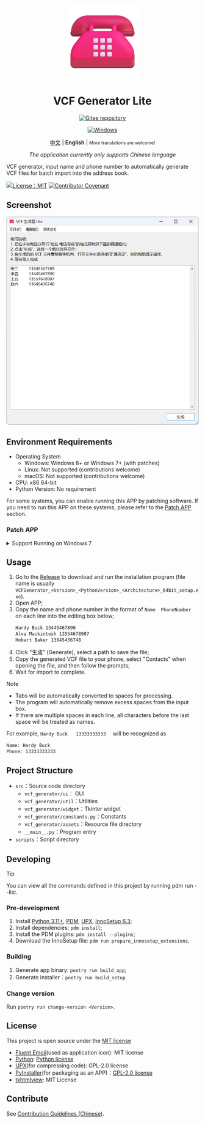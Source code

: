 <div align="center">
<img src="./docs/images/icon.png" width="192"/>

# VCF Generator Lite

[![Gitee repository](https://img.shields.io/badge/Gitee-repository-C71D23?logo=gitee)](https://gitee.com/HelloTool/VCFGeneratorLiteForTkinter)

[![Windows](https://img.shields.io/badge/Windows-exe-%232863C5?logo=windows)][ReleaseInGitee]

[中文](./README.zh.md) |
**English** |
<small>More translations are welcome!</small>

_The application currently only supports Chinese language_

</div>

VCF generator, input name and phone number to automatically generate VCF files for batch import into the address book.

[![License：MIT](https://img.shields.io/badge/license-MIT-green)](./LICENSE)
[![Contributor Covenant](https://img.shields.io/badge/Contributor%20Covenant-2.1-4baaaa.svg)](./CODE_OF_CONDUCT.md)

## Screenshot

<img src="./docs/images/screenshots/Snipaste_2025-01-13_06-08-40.png" width="600" alt="Snipaste_2025-01-13_06-08-40.png" />

## Environment Requirements

- Operating System
    - Windows: Windows 8+ or Windows 7+ (with patches)
    - Linux: Not supported (contributions welcome)
    - macOS: Not supported (contributions welcome)
- CPU: x86 64-bit
- Python Version: No requirement

For some systems, you can enable running this APP by patching software. If you need to run this APP on these systems, please refer to the [Patch APP](#patch-app) section.

### Patch APP

<details>
<summary>Support Running on Windows 7</summary>

1. Download `python313.dll` and `api-ms-win-core-path-l1-1-0.dll` compatible with Windows 7;
    - You can choose to download these two files from the [PythonWin7](https://github.com/adang1345/PythonWin7) repository.
2. Install the software, go to the `_internal` directory in the installation folder, and overwrite the above two DLLs.

</details>

## Usage

1. Go to the [Release][ReleaseInGitee] to download and run the installation program (file name is usually
   `VCFGenerator_<Version>_<PythonVersion>_<Architecture>_64bit_setup.exe`).
2. Open APP;
3. Copy the name and phone number in the format of `Name  PhoneNumber` on each line into the editing box below;
    ```text
    Hardy Buck 13445467890
    Alva Mackintosh 13554678907
    Hobart Baker 13645436748
    ```
4. Click "生成" (Generate), select a path to save the file;
5. Copy the generated VCF file to your phone, select "Contacts" when opening the file, and then follow the prompts;
6. Wait for import to complete.

> [!NOTE]
>
> - Tabs will be automatically converted to spaces for processing.
> - The program will automatically remove excess spaces from the input box.
> - If there are multiple spaces in each line, all characters before the last space will be treated as names.
>
> For example, ` Hardy Buck   13333333333   ` will be recognized as
> ```text
> Name: Hardy Buck
> Phone: 13333333333
> ```

## Project Structure

- `src`：Source code directory
    - `vcf_generator/ui`： GUI
    - `vcf_generator/util`：Utilities
    - `vcf_generator/widget`：Tkinter widget
    - `vcf_generator/constants.py`：Constants
    - `vcf_generator/assets`：Resource file directory
    - `__main__.py`：Program entry
- `scripts`：Script directory

## Developing

> [!TIP]
>
> You can view all the commands defined in this project by running pdm run --list.

### Pre-development

1. Install [Python 3.11+](https://www.python.org/), [PDM](https://pdm-project.org/zh-cn/latest/), [UPX](https://upx.github.io/), [InnoSetup 6.3](https://jrsoftware.org/isinfo.php);
2. Install dependencies: `pdm install`;
3. Install the PDM plugins: `pdm install --plugins`;
4. Download the InnoSetup file: `pdm run prepare_innosetup_extensions`.

### Building

1. Generate app binary: `poetry run build_app`;
2. Generate installer：`poetry run build_setup`.

### Change version

Run `poetry run change-version <Version>`.

## License

This project is open source under the [MIT license](./LICENSE)

- [Fluent Emoji](https://github.com/microsoft/fluentui-emoji)(used as application icon): MIT license
- [Python](https://www.python.org/): [Python license](https://docs.python.org/3/license.html)
- [UPX](https://upx.github.io/)(for compressing code): GPL-2.0 license
- [PyInstaller](https://pyinstaller.org/en/stable/)(for packaging as an APP)：[GPL-2.0 license](https://pyinstaller.org/en/stable/license.html)
- [tkhtmlview](https://github.com/bauripalash/tkhtmlview): MIT License

## Contribute

See [Contribution Guidelines (Chinese)](./CONTRIBUTING.zh.md).

[ReleaseInGitee]: https://gitee.com/HelloTool/VCFGeneratorLiteForTkinter/releases/latest
